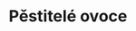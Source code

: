 ---
layout: layouts/non-en-archive-episode.njk
tags: plarchive
title: Pěstitelé ovoce
perex: ČT Ostrava - Borůvky | MTVA Szeged - Maliny | RTVS Košice - Hríby | TVP
  Kraków - Zubrowka
datum: 25. 6. 2024
tv: TVP 3
foto: boruvky_357x206.jpg
alt: Blueberries
link: https://www.rtvs.sk/televizia/archiv/14252
---
